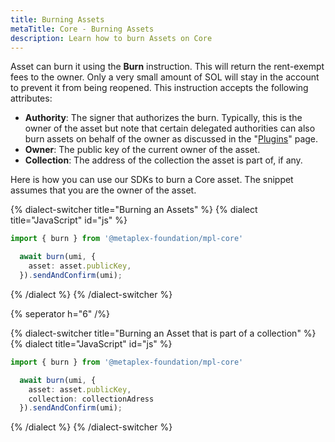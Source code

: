 ```yaml
---
title: Burning Assets
metaTitle: Core - Burning Assets
description: Learn how to burn Assets on Core
---
```


Asset can burn it using the **Burn** instruction. This will return the rent-exempt fees to the owner. Only a very small amount of SOL will stay in the account to prevent it from being reopened. This instruction accepts the following attributes:

- **Authority**: The signer that authorizes the burn. Typically, this is the owner of the asset but note that certain delegated authorities can also burn assets on behalf of the owner as discussed in the "[Plugins](/core/plugins)" page.
- **Owner**: The public key of the current owner of the asset.
- **Collection**: The address of the collection the asset is part of, if any. 

Here is how you can use our SDKs to burn a Core asset. The snippet assumes that you are the owner of the asset.

{% dialect-switcher title="Burning an Assets" %}
{% dialect title="JavaScript" id="js" %}

```ts
import { burn } from '@metaplex-foundation/mpl-core'

  await burn(umi, {
    asset: asset.publicKey,
  }).sendAndConfirm(umi);
```

{% /dialect %}
{% /dialect-switcher %}

{% seperator h="6" /%}

{% dialect-switcher title="Burning an Asset that is part of a collection" %}
{% dialect title="JavaScript" id="js" %}

```ts
import { burn } from '@metaplex-foundation/mpl-core'

  await burn(umi, {
    asset: asset.publicKey,
    collection: collectionAdress
  }).sendAndConfirm(umi);
```

{% /dialect %}
{% /dialect-switcher %}